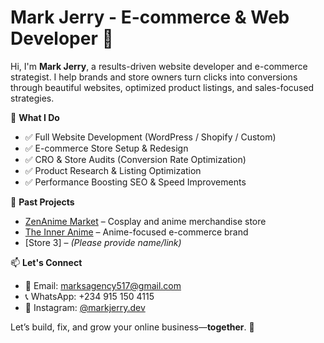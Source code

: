 # Mark Jerry - E-commerce & Web Developer 🚀

Hi, I'm **Mark Jerry**, a results-driven website developer and e-commerce strategist. I help brands and store owners turn clicks into conversions through beautiful websites, optimized product listings, and sales-focused strategies.

🔧 **What I Do**
- ✅ Full Website Development (WordPress / Shopify / Custom)
- ✅ E-commerce Store Setup & Redesign
- ✅ CRO & Store Audits (Conversion Rate Optimization)
- ✅ Product Research & Listing Optimization
- ✅ Performance Boosting SEO & Speed Improvements

📂 **Past Projects**
- [ZenAnime Market](https://zenanimemarket.com) – Cosplay and anime merchandise store
- [The Inner Anime](https://theinneranime.com) – Anime-focused e-commerce brand
- [Store 3] – *(Please provide name/link)*

📫 **Let's Connect**
- 📧 Email: [marksagency517@gmail.com](mailto:marksagency517@gmail.com)
- 📞 WhatsApp: +234 915 150 4115
- 📸 Instagram: [@markjerry.dev](https://instagram.com/markjerry.dev)

Let’s build, fix, and grow your online business—**together**. 💼
